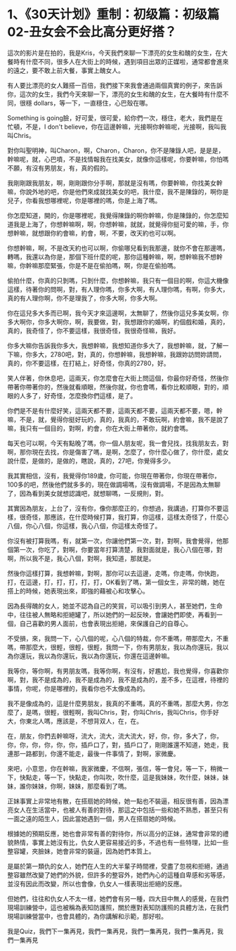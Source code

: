# 1、《30天计划》重制：初级篇：初级篇02-丑女会不会比高分更好搭？

這次的影片是在拍的，我是Kris，今天我們來聊一下漂亮的女生和醜的女生，在大餐時有什麼不同，很多人在大街上的時候，遇到項目出眾的正媒啦，通常都會進來的遠之，要不敢上前大餐，事實上醜女人。

有人要比漂亮的女人難搭一百倍，我們接下來我會通過兩個真實的例子，來告訴你，這次的女生，我們今天來聊一下，漂亮的女生和醜的女生，在大餐時有什麼不同，很穩 dollars，等一下，一直穩住，心巴殼在哪。

 Something is going臉，好可愛，很可愛，給你們一次，穩住，老大，我們是在忙頓，不是，I don't believe，你在這邊幹嘛，光接啊你幹嘛呢，光接啊，我叫我叫Chris。

對你叫聖明神，叫Charon，啊，Charon，Charon，你不是陳錄人吧，是是是，幹嘛呢，就，心巴噴，不是找情報我在找美女，就像你這樣呢，你要幹嘛，你怕嗎不願，有沒有男朋友，有，真的假的。

我剛剛跟我朋友，啊，剛剛跟你分手啊，那就是沒有嗎，你要幹嘛，你找美女幹嘛，你說外地的吧，你是他們來成就找美女的吧，我什麼，我不是陳錄的，啊你是兒子，你看我想哪裡呢，你是哪裡的嗎，你是上海了嗎。

你怎麼知道，開的，你是哪裡呢，我覺得陳錄的啊你幹嘛，你是陳錄的，你怎麼知道我是上海了，你想幹嘛啊，啊，你想幹嘛，就就，就覺得你挺可愛的嘛，手，你想幹嘛，就想跟你約會嘛，約會，啊，不要，改天約也可以啊。

你想幹嘛，啊，不是改天約也可以啊，你偷哪兒看到我那邊，就你不會在那邊嗎，轉嗎，我還以為你是，那個下班什麼的呢，那你這種幹嘛，啊，想幹嘛我不想幹嘛，你幹嘛那麼緊張，你是不是在偷拍嗎，啊，你是在偷拍嗎。

偷拍什麼，你真的只剝嗎，只剝什麼，你想幹嘛，我只有一個目的啊，你這大機像這樣，待著你的問啊，對，有人理你嗎，你多大啊，有人理你嗎，有啊，你多大，真的有人理你啊，你不是理我了，你多大啊，你多大啊。

你在這兒多大多而已啊，我今天才來這邊啊，太無聊了，然後你這兒多美女啊，你多大啊你，你多大啊你，啊，我要做，對，我想跟你約婚啊，約個戲和婚，真的，真的，我奇怪了，你不要這樣，我很奇怪，我很奇怪嘛，我好。

你多大嘛你告訴我你多大，我想幹嘛，我想知道你多大了，我想幹嘛，就，了解一下嘛，你多大，2780吧，對，真的，你想幹嘛，我想幹嘛，我跟妳訪問妳請問，真的，你不要這樣，在打結上，好奇怪，你真的2780，好。

笑人伴著，你休息吧，這兩天，你怎麼會在大街上問這個，你最你好奇怪，然後你帶著你帶著你的，然後就看順眼，然後你就，你也會嗎，看你比較順眼，對的，順眼的人多了，好奇怪，怎麼換你們這樣，是了。

你們是不是有什麼好笑，這兩天都不要，這兩天都不要，這兩天都不要，嗯，幹嘛，不是，就，覺得你挺好玩的，真的，我真的，不敢玩啊，約會嘛，我不是說了嘛，我只有一個目的，對啊，約會，你在大街上帶著你，就約會嗎。

每天也可以啊，今天有點晚了嗎，你一個人朋友呢，我一會兒找，找我朋友去，對啊，那你現在去找，你是傷害了嗎，是啊，怎麼了，你什麼心做了，你什麼，處女說什麼，是做的，是做的，瞎說，真的，27吧，你覺得多少。

我其實相信，沒有，我覺得你189歲，你可能，你現在帶著你，你現在帶著你，100多的吧，然後他們就多多的，現在做調場嗎，沒有做調場，不是因為太無聊了，因為看到美女就想認識吧，就想聊嗎，一反規則，對。

其實因為朋友，上台了，沒有你，像你那麼正的，你想過，我講過，打算你不要這樣，很奇怪，那應該，在什麼時候打算，我打算，你這樣，這樣太奇怪了，什麼心八個，你心八個，你這樣，我心八個，你這樣太奇怪了。

你沒有被打算我嗎，有，就第一次，你讓他們第一次，對，對啊，我會覺得，他那個第一次，你吃了，對啊，你要當年打算清楚，我對面就是，我心八個在哪，對啊，所以我不是，我心八個，對啊，我知道，那就是。

然後你這樣打算，我想幹嘛，對啊，那你可以去這邊，走嗎，你走嗎，你快跑，打，在這邊，打，打，打，打，打，OK看到了嗎，第一個女生，非常的醜，她在搭上的時候，她表現出來，即強的藉被心和攻擊心。

因為長得醜的女人，她並不認為自己的笑貿，可以吸引到男人，甚至她們，生命中，往往被人無略和拒絕罐了，所以她們的一起反映，會讓她們即使，再看到一個，自己喜歡的男人面前，也會表現出拒絕，來保護自己的自尊心。

不受損，來，我問一下，心八個的呢，心八個的特裁，你不重嗎，帶那麼大，不重嗎，帶那麼大，很輕，很輕，很輕，我問一下，你有男朋友，我以為你還玩，我以為你還玩，我以為你還玩，我以為你還玩，你還在這邊幹嘛。

我等你，等你啊，有男朋友嗎，我等你啊，有沒有，好尷尬，我也覺得，你喜歡你啊，對，我不是成為的，我不是成為的，我不是成為的，差不多，在這裡，待裡的事情，你呢，你是哪裡的，我看你也不太像成為的。

我不是像成為的，這是什麼男朋友，我真的不重嗎，真的不重嗎，那麼大男，你怎麼了，是嗎，很輕，很輕啊，我叫Chris，對，你叫Chris，我叫Chris，你手好大，你東北人嗎，應該是，不想背双人，在，在。

在，朋友，你們去幹嘛呀，流大，流大，流大流大，好，你，你，多大了，你，你，你，你，你，你，你，插戶口了，對，插戶口了，剛剛誰還不知道，她走，我連那一路都到，你還不能走，最後一件事情了，對啊，家微慶。

來吧，小意思，你在幹嘛，我家微慶，不信啊，張信，等一會兒，等一下，稍微一下，快點走，等一下，快點走，你叫吹，吹什麼，這是我妹妹，吹什麼，妹妹，妹妹，誰你妹妹，你啊，妹妹，那麼看到了嗎。

正妹事實上非常地有散，在搭扇她的時候，她一點也不裝逼，相反很有善，因為漂亮女人在生活當中，也被人有善的對待，那這之中包括一些和她不熟悉，甚至只有一面之遠的陌生人，因此當她遇到一個，男人在搭扇她的時候。

根據她的預期反應，她也會非常有善的對待你，所以高分的正妹，通常會非常的禮貌熱情，事實上她沒有比，仇女人更容易接近的多，不過也有一些特理，比如一些整容罐，夾臉妹，她會非常的裝逼，因為她們本質上。

是屬於第一類仇的女人，她們在人生的大半輩子時間裡，受盡了忽視和拒絕，通過整容雖然改變了她們的外貌，但許多的整容外，她們內心的這種自卑感和劣等感，並沒有因此而改變，所以也會像，仇女人一樣表現出拒絕的反應。

但她們，往往和仇女人不太一樣，她們會有另一種，四大目中無人的感覺，在我們現場訓練營中，這也被稱為表知防護照，關於應對表知防護照的具體方法，在我們現場訓練營當中，也會具體的，為你講解和示範，那好啦。

我是Quiz，我們下一集再見，我們一集再見，我們一集再見，我們一集再見，我們一集再見
